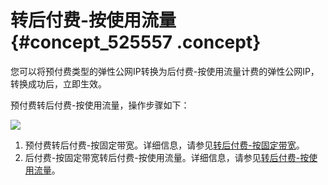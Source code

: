 # 转后付费-按使用流量 {#concept_525557 .concept}

您可以将预付费类型的弹性公网IP转换为后付费-按使用流量计费的弹性公网IP，转换成功后，立即生效。

预付费转后付费-按使用流量，操作步骤如下：

![](http://static-aliyun-doc.oss-cn-hangzhou.aliyuncs.com/assets/img/422682/156024712848827_zh-CN.png)

1.  预付费转后付费-按固定带宽。详细信息，请参见[转后付费-按固定带宽](cn.zh-CN/用户指南/管理预付费EIP/转后付费-按固定带宽.md#)。
2.  后付费-按固定带宽转后付费-按使用流量。详细信息，请参见[转后付费-按使用流量](cn.zh-CN/用户指南/管理后付费EIP/转后付费-按使用流量.md#)。

